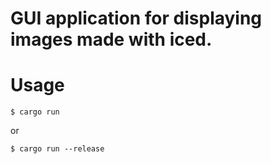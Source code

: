 # GUI application for displaying images made with iced.

# Usage

```
$ cargo run
```

or

```
$ cargo run --release
```
